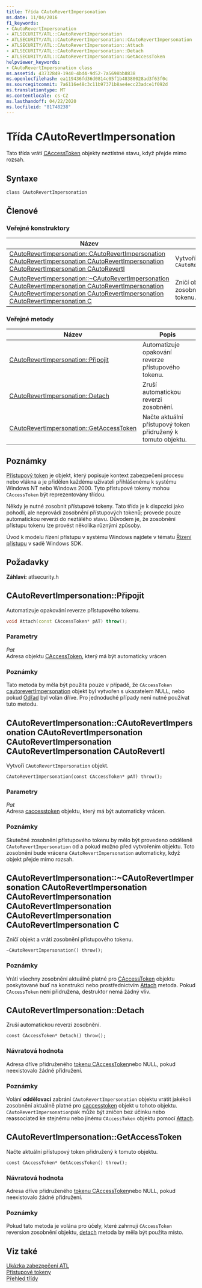 ```yaml
---
title: Třída CAutoRevertImpersonation
ms.date: 11/04/2016
f1_keywords:
- CAutoRevertImpersonation
- ATLSECURITY/ATL::CAutoRevertImpersonation
- ATLSECURITY/ATL::CAutoRevertImpersonation::CAutoRevertImpersonation
- ATLSECURITY/ATL::CAutoRevertImpersonation::Attach
- ATLSECURITY/ATL::CAutoRevertImpersonation::Detach
- ATLSECURITY/ATL::CAutoRevertImpersonation::GetAccessToken
helpviewer_keywords:
- CAutoRevertImpersonation class
ms.assetid: 43732849-1940-4bd4-9d52-7a5698bb8838
ms.openlocfilehash: ea119436fd36d0814c05f1b48380028ad3f63f0c
ms.sourcegitcommit: 7a6116e48c3c11b97371b8ae4ecc23adce1f092d
ms.translationtype: MT
ms.contentlocale: cs-CZ
ms.lasthandoff: 04/22/2020
ms.locfileid: "81748238"
---
```

# <a name="cautorevertimpersonation-class"></a>Třída CAutoRevertImpersonation

Tato třída vrátí [CAccessToken](../../atl/reference/caccesstoken-class.md) objekty neztístné stavu, když přejde mimo rozsah.

## <a name="syntax"></a>Syntaxe

```
class CAutoRevertImpersonation
```

## <a name="members"></a>Členové

### <a name="public-constructors"></a>Veřejné konstruktory

|Název|Popis|
|----------|-----------------|
|[CAutoRevertImpersonation::CAutoRevertImpersonation CAutoRevertImpersonation CAutoRevertImpersonation CAutoRevertImpersonation CAutoRevertI](#cautorevertimpersonation)|Vytvoří objekt. `CAutoRevertImpersonation`|
|[CAutoRevertImpersonation::~CAutoRevertImpersonation CAutoRevertImpersonation CAutoRevertImpersonation CAutoRevertImpersonation CAutoRevertImpersonation CAutoRevertImpersonation C](#dtor)|Zničí objekt a vrátí zosobnění přístupového tokenu.|

### <a name="public-methods"></a>Veřejné metody

|Název|Popis|
|----------|-----------------|
|[CAutoRevertImpersonation::Připojit](#attach)|Automatizuje opakování reverze přístupového tokenu.|
|[CAutoRevertImpersonation::Detach](#detach)|Zruší automatickou reverzi zosobnění.|
|[CAutoRevertImpersonation::GetAccessToken](#getaccesstoken)|Načte aktuální přístupový token přidružený k tomuto objektu.|

## <a name="remarks"></a>Poznámky

[Přístupový token](/windows/win32/SecAuthZ/access-tokens) je objekt, který popisuje kontext zabezpečení procesu nebo vlákna a je přidělen každému uživateli přihlášenému k systému Windows NT nebo Windows 2000. Tyto přístupové tokeny mohou `CAccessToken` být reprezentovány třídou.

Někdy je nutné zosobnit přístupové tokeny. Tato třída je k dispozici jako pohodlí, ale neprovádí zosobnění přístupových tokenů; provede pouze automatickou reverzi do neztálého stavu. Důvodem je, že zosobnění přístupu tokenu lze provést několika různými způsoby.

Úvod k modelu řízení přístupu v systému Windows najdete v tématu [Řízení přístupu](/windows/win32/SecAuthZ/access-control) v sadě Windows SDK.

## <a name="requirements"></a>Požadavky

**Záhlaví:** atlsecurity.h

## <a name="cautorevertimpersonationattach"></a><a name="attach"></a>CAutoRevertImpersonation::Připojit

Automatizuje opakování reverze přístupového tokenu.

```cpp
void Attach(const CAccessToken* pAT) throw();
```

### <a name="parameters"></a>Parametry

*Pat*<br/>
Adresa objektu [CAccessToken,](../../atl/reference/caccesstoken-class.md) který má být automaticky vrácen

### <a name="remarks"></a>Poznámky

Tato metoda by měla být použita pouze v případě, že `CAccessToken` [cautorevertImpersonation](../../atl/reference/cautorevertimpersonation-class.md) objekt byl vytvořen s ukazatelem NULL, nebo pokud [Odřad](#detach) byl volán dříve. Pro jednoduché případy není nutné používat tuto metodu.

## <a name="cautorevertimpersonationcautorevertimpersonation"></a><a name="cautorevertimpersonation"></a>CAutoRevertImpersonation::CAutoRevertImpersonation CAutoRevertImpersonation CAutoRevertImpersonation CAutoRevertImpersonation CAutoRevertI

Vytvoří `CAutoRevertImpersonation` objekt.

```
CAutoRevertImpersonation(const CAccessToken* pAT) throw();
```

### <a name="parameters"></a>Parametry

*Pat*<br/>
Adresa [caccesstoken](../../atl/reference/caccesstoken-class.md) objektu, který má být automaticky vrácen.

### <a name="remarks"></a>Poznámky

Skutečné zosobnění přístupového tokenu by mělo být provedeno odděleně `CAutoRevertImpersonation` od a pokud možno před vytvořením objektu. Toto zosobnění bude vrácena `CAutoRevertImpersonation` automaticky, když objekt přejde mimo rozsah.

## <a name="cautorevertimpersonationcautorevertimpersonation"></a><a name="dtor"></a>CAutoRevertImpersonation::~CAutoRevertImpersonation CAutoRevertImpersonation CAutoRevertImpersonation CAutoRevertImpersonation CAutoRevertImpersonation CAutoRevertImpersonation C

Zničí objekt a vrátí zosobnění přístupového tokenu.

```
~CAutoRevertImpersonation() throw();
```

### <a name="remarks"></a>Poznámky

Vrátí všechny zosobnění aktuálně platné pro [CAccessToken](../../atl/reference/caccesstoken-class.md) objektu poskytované buď na konstrukci nebo prostřednictvím [Attach](#attach) metoda. Pokud `CAccessToken` není přidružena, destruktor nemá žádný vliv.

## <a name="cautorevertimpersonationdetach"></a><a name="detach"></a>CAutoRevertImpersonation::Detach

Zruší automatickou reverzi zosobnění.

```
const CAccessToken* Detach() throw();
```

### <a name="return-value"></a>Návratová hodnota

Adresa dříve přidruženého [tokenu CAccessToken](../../atl/reference/caccesstoken-class.md)nebo NULL, pokud neexistovalo žádné přidružení.

### <a name="remarks"></a>Poznámky

Volání **oddělovací** zabrání `CAutoRevertImpersonation` objektu vrátit jakékoli zosobnění aktuálně platné pro [caccesstoken](../../atl/reference/caccesstoken-class.md) objekt u tohoto objektu. `CAutoRevertImpersonation`pak může být zničen bez účinku nebo reassociated ke stejnému nebo jinému `CAccessToken` objektu pomocí [Attach](#attach).

## <a name="cautorevertimpersonationgetaccesstoken"></a><a name="getaccesstoken"></a>CAutoRevertImpersonation::GetAccessToken

Načte aktuální přístupový token přidružený k tomuto objektu.

```
const CAccessToken* GetAccessToken() throw();
```

### <a name="return-value"></a>Návratová hodnota

Adresa dříve přidruženého [tokenu CAccessToken](../../atl/reference/caccesstoken-class.md)nebo NULL, pokud neexistovalo žádné přidružení.

### <a name="remarks"></a>Poznámky

Pokud tato metoda je volána pro účely, které zahrnují `CAccessToken` reversion zosobnění objektu, [detach](#detach) metoda by měla být použita místo.

## <a name="see-also"></a>Viz také

[Ukázka zabezpečení ATL](../../overview/visual-cpp-samples.md)<br/>
[Přístupové tokeny](/windows/win32/SecAuthZ/access-tokens)<br/>
[Přehled třídy](../../atl/atl-class-overview.md)
